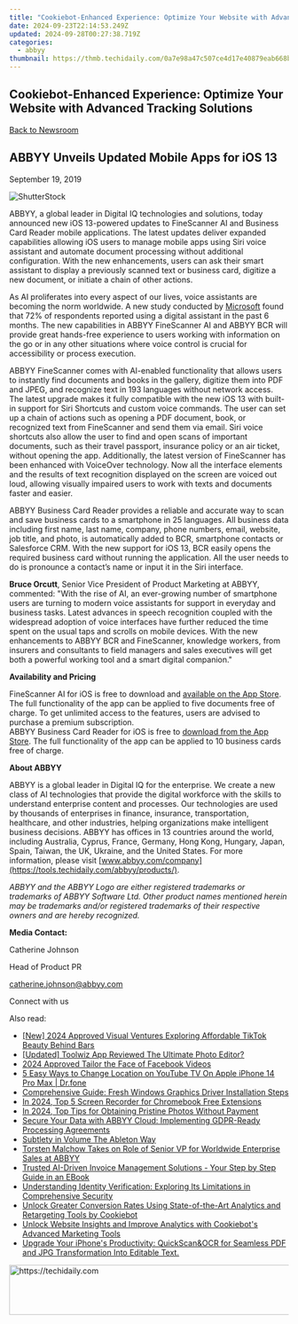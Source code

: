 ```yaml
---
title: "Cookiebot-Enhanced Experience: Optimize Your Website with Advanced Tracking Solutions"
date: 2024-09-23T22:14:53.249Z
updated: 2024-09-28T00:27:38.719Z
categories:
  - abbyy
thumbnail: https://thmb.techidaily.com/0a7e98a47c507ce4d17e40879eab668bc44ad83b05fd8fefcba56a2f27460108.jpg
---
```


## Cookiebot-Enhanced Experience: Optimize Your Website with Advanced Tracking Solutions

[Back to Newsroom](https://tools.techidaily.com/abbyy/products/)

## ABBYY Unveils Updated Mobile Apps for iOS 13

September 19, 2019

![ShutterStock](https://content.abbyy.com/-/media/project/abbyy/abbyy/branchtemplates/shutterstock_1272462163_1296-x-729.jpg?h=729&iar=0&w=1296)

  
ABBYY, a global leader in Digital IQ technologies and solutions, today announced new iOS 13-powered updates to FineScanner AI and Business Card Reader mobile applications. The latest updates deliver expanded capabilities allowing iOS users to manage mobile apps using Siri voice assistant and automate document processing without additional configuration. With the new enhancements, users can ask their smart assistant to display a previously scanned text or business card, digitize a new document, or initiate a chain of other actions.

As AI proliferates into every aspect of our lives, voice assistants are becoming the norm worldwide. A new study conducted by [Microsoft](https://about.ads.microsoft.com/en-us/insights/2019-voice-report "2019 Voice Report") found that 72% of respondents reported using a digital assistant in the past 6 months. The new capabilities in ABBYY FineScanner AI and ABBYY BCR will provide great hands-free experience to users working with information on the go or in any other situations where voice control is crucial for accessibility or process execution.

ABBYY FineScanner comes with AI-enabled functionality that allows users to instantly find documents and books in the gallery, digitize them into PDF and JPEG, and recognize text in 193 languages without network access. The latest upgrade makes it fully compatible with the new iOS 13 with built-in support for Siri Shortcuts and custom voice commands. The user can set up a chain of actions such as opening a PDF document, book, or recognized text from FineScanner and send them via email. Siri voice shortcuts also allow the user to find and open scans of important documents, such as their travel passport, insurance policy or an air ticket, without opening the app. Additionally, the latest version of FineScanner has been enhanced with VoiceOver technology. Now all the interface elements and the results of text recognition displayed on the screen are voiced out loud, allowing visually impaired users to work with texts and documents faster and easier.

ABBYY Business Card Reader provides a reliable and accurate way to scan and save business cards to a smartphone in 25 languages. All business data including first name, last name, company, phone numbers, email, website, job title, and photo, is automatically added to BCR, smartphone contacts or Salesforce CRM. With the new support for iOS 13, BCR easily opens the required business card without running the application. All the user needs to do is pronounce a contact’s name or input it in the Siri interface.

**Bruce Orcutt**, Senior Vice President of Product Marketing at ABBYY, commented: "With the rise of AI, an ever-growing number of smartphone users are turning to modern voice assistants for support in everyday and business tasks. Latest advances in speech recognition coupled with the widespread adoption of voice interfaces have further reduced the time spent on the usual taps and scrolls on mobile devices. With the new enhancements to ABBYY BCR and FineScanner, knowledge workers, from insurers and consultants to field managers and sales executives will get both a powerful working tool and a smart digital companion."

  
**Availability and Pricing**

FineScanner AI for iOS is free to download and [available on the App Store](https://apps.apple.com/us/app/finescanner-ai-pdf-scanner/id534203582 " Download FineScanner AI for iOS"). The full functionality of the app can be applied to five documents free of charge. To get unlimited access to the features, users are advised to purchase a premium subscription.   
ABBYY Business Card Reader for iOS is free to [download from the App Store](https://apps.apple.com/us/app/business-card-reader/id898215947 " Download Business Card Reader for iOS"). The full functionality of the app can be applied to 10 business cards free of charge.

  
**About ABBYY**

ABBYY is a global leader in Digital IQ for the enterprise. We create a new class of AI technologies that provide the digital workforce with the skills to understand enterprise content and processes. Our technologies are used by thousands of enterprises in finance, insurance, transportation, healthcare, and other industries, helping organizations make intelligent business decisions. ABBYY has offices in 13 countries around the world, including Australia, Cyprus, France, Germany, Hong Kong, Hungary, Japan, Spain, Taiwan, the UK, Ukraine, and the United States. For more information, please visit [www.abbyy.com/company](https://tools.techidaily.com/abbyy/products/).

_ABBYY and the ABBYY Logo are either registered trademarks or trademarks of ABBYY Software Ltd. Other product names mentioned herein may be trademarks and/or registered trademarks of their respective owners and are hereby recognized._

  
**Media Contact:**

Catherine Johnson

Head of Product PR

[catherine.johnson@abbyy.com](https://tools.techidaily.com/abbyy/products/)

Connect with us

<ins class="adsbygoogle"
     style="display:block"
     data-ad-format="autorelaxed"
     data-ad-client="ca-pub-7571918770474297"
     data-ad-slot="1223367746"></ins>

<ins class="adsbygoogle"
     style="display:block"
     data-ad-client="ca-pub-7571918770474297"
     data-ad-slot="8358498916"
     data-ad-format="auto"
     data-full-width-responsive="true"></ins>

<span class="atpl-alsoreadstyle">Also read:</span>
<div><ul>
<li><a href="https://fox-http.techidaily.com/new-2024-approved-visual-ventures-exploring-affordable-tiktok-beauty-behind-bars/"><u>[New] 2024 Approved Visual Ventures Exploring Affordable TikTok Beauty Behind Bars</u></a></li>
<li><a href="https://some-approaches.techidaily.com/updated-toolwiz-app-reviewed-the-ultimate-photo-editor/"><u>[Updated] Toolwiz App Reviewed The Ultimate Photo Editor?</u></a></li>
<li><a href="https://facebook-video-content.techidaily.com/2024-approved-tailor-the-face-of-facebook-videos/"><u>2024 Approved Tailor the Face of Facebook Videos</u></a></li>
<li><a href="https://location-fake.techidaily.com/5-easy-ways-to-change-location-on-youtube-tv-on-apple-iphone-14-pro-max-drfone-by-drfone-virtual-ios/"><u>5 Easy Ways to Change Location on YouTube TV On Apple iPhone 14 Pro Max | Dr.fone</u></a></li>
<li><a href="https://hardware-help.techidaily.com/comprehensive-guide-fresh-windows-graphics-driver-installation-steps/"><u>Comprehensive Guide: Fresh Windows Graphics Driver Installation Steps</u></a></li>
<li><a href="https://screen-capture.techidaily.com/in-2024-top-5-screen-recorder-for-chromebook-free-extensions/"><u>In 2024, Top 5 Screen Recorder for Chromebook Free Extensions</u></a></li>
<li><a href="https://some-approaches.techidaily.com/in-2024-top-tips-for-obtaining-pristine-photos-without-payment/"><u>In 2024, Top Tips for Obtaining Pristine Photos Without Payment</u></a></li>
<li><a href="https://solve-manuals.techidaily.com/secure-your-data-with-abbyy-cloud-implementing-gdpr-ready-processing-agreements/"><u>Secure Your Data with ABBYY Cloud: Implementing GDPR-Ready Processing Agreements</u></a></li>
<li><a href="https://extra-resources.techidaily.com/subtlety-in-volume-the-ableton-way/"><u>Subtlety in Volume The Ableton Way</u></a></li>
<li><a href="https://solve-manuals.techidaily.com/torsten-malchow-takes-on-role-of-senior-vp-for-worldwide-enterprise-sales-at-abbyy/"><u>Torsten Malchow Takes on Role of Senior VP for Worldwide Enterprise Sales at ABBYY</u></a></li>
<li><a href="https://solve-manuals.techidaily.com/trusted-ai-driven-invoice-management-solutions-your-step-by-step-guide-in-an-ebook/"><u>Trusted AI-Driven Invoice Management Solutions - Your Step by Step Guide in an EBook</u></a></li>
<li><a href="https://solve-manuals.techidaily.com/understanding-identity-verification-exploring-its-limitations-in-comprehensive-security/"><u>Understanding Identity Verification: Exploring Its Limitations in Comprehensive Security</u></a></li>
<li><a href="https://solve-manuals.techidaily.com/unlock-greater-conversion-rates-using-state-of-the-art-analytics-and-retargeting-tools-by-cookiebot/"><u>Unlock Greater Conversion Rates Using State-of-the-Art Analytics and Retargeting Tools by Cookiebot</u></a></li>
<li><a href="https://solve-manuals.techidaily.com/unlock-website-insights-and-improve-analytics-with-cookiebots-advanced-marketing-tools/"><u>Unlock Website Insights and Improve Analytics with Cookiebot's Advanced Marketing Tools</u></a></li>
<li><a href="https://solve-manuals.techidaily.com/upgrade-your-iphones-productivity-quickscanandocr-for-seamless-pdf-and-jpg-transformation-into-editable-text/"><u>Upgrade Your iPhone's Productivity: QuickScan&OCR for Seamless PDF and JPG Transformation Into Editable Text.</u></a></li>
</ul></div>

<!-- affiliate ads begin -->
<a href="https://appsumo.8odi.net/c/5597632/2144288/7443" target="_top" id="2144288">
  <img src="//a.impactradius-go.com/display-ad/7443-2144288" border="0" alt="https://techidaily.com" width="728" height="90"/>
</a>
<img height="0" width="0" src="https://appsumo.8odi.net/i/5597632/2144288/7443" style="position:absolute;visibility:hidden;" border="0" />
<!-- affiliate ads end -->

